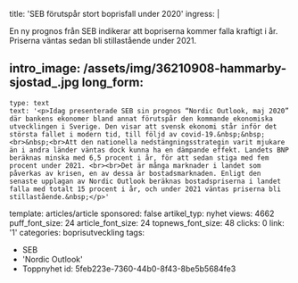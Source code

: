 title: 'SEB förutspår stort boprisfall under 2020'
ingress: |
  <p>En ny prognos från SEB indikerar att bopriserna kommer falla kraftigt i år. Priserna väntas sedan bli stillastående under 2021.
  </p>
  
intro_image: /assets/img/36210908-hammarby-sjostad_.jpg
long_form:
  -
    type: text
    text: '<p>Idag presenterade SEB sin prognos “Nordic Outlook, maj 2020” där bankens ekonomer bland annat förutspår den kommande ekonomiska utvecklingen i Sverige. Den visar att svensk ekonomi står inför det största fallet i modern tid, till följd av covid-19.&nbsp;&nbsp;<br>&nbsp;<br>Att den nationella nedstängningsstrategin varit mjukare än i andra länder väntas dock kunna ha en dämpande effekt. Landets BNP beräknas minska med 6,5 procent i år, för att sedan stiga med fem procent under 2021. <br><br>Det är många marknader i landet som påverkas av krisen, en av dessa är bostadsmarknaden. Enligt den senaste upplagan av Nordic Outlook beräknas bostadspriserna i landet falla med totalt 15 procent i år, och under 2021 väntas priserna bli stillastående.&nbsp;</p>'
template: articles/article
sponsored: false
artikel_typ: nyhet
views: 4662
puff_font_size: 24
article_font_size: 24
topnews_font_size: 48
clicks: 0
link: '1'
categories: boprisutveckling
tags:
  - SEB
  - 'Nordic Outlook'
  - Toppnyhet
id: 5feb223e-7360-44b0-8f43-8be5b5684fe3
